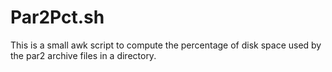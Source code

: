 # Par2Pct.sh

This is a small awk script to compute the percentage of disk space used by
the par2 archive files in a directory.

